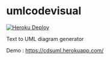 # umlcodevisual

[![Heroku Deploy](https://github.com/shiveshnavin/umlcodevisual/actions/workflows/heroku.yml/badge.svg)](https://github.com/shiveshnavin/umlcodevisual/actions/workflows/heroku.yml)

Text to UML diagram generator

Demo : https://cdsuml.herokuapp.com/
